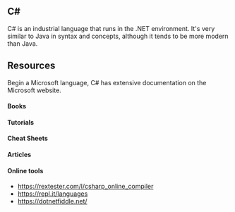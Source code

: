 ## C#
C# is an industrial language that runs in the .NET environment. It's very similar to Java in syntax and concepts, although it tends to be more modern than Java.

## Resources
Begin a Microsoft language, C# has extensive documentation on the Microsoft website.

#### Books

#### Tutorials

#### Cheat Sheets

#### Articles

#### Online tools
- https://rextester.com/l/csharp_online_compiler
- https://repl.it/languages
- https://dotnetfiddle.net/

